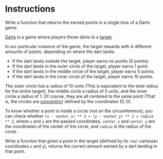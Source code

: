 # Instructions

Write a function that returns the earned points in a single toss of a Darts game.

[Darts](https://en.wikipedia.org/wiki/Darts) is a game where players
throw darts to a [target](https://en.wikipedia.org/wiki/Darts#/media/File:Darts_in_a_dartboard.jpg).

In our particular instance of the game, the target rewards with 4 different amounts of points, depending on where the dart lands:

* If the dart lands outside the target, player earns no points (0 points).
* If the dart lands in the outer circle of the target, player earns 1 point.
* If the dart lands in the middle circle of the target, player earns 5 points.
* If the dart lands in the inner circle of the target, player earns 10 points.

The outer circle has a radius of 10 units (This is equivalent to the total radius for the entire target), the middle circle a radius of 5 units, and the inner circle a radius of 1. Of course, they are all centered to the same point (That is, the circles are [concentric](http://mathworld.wolfram.com/ConcentricCircles.html)) defined by the coordinates (0, 0).

To know whether a point is inside a circle (not _on_ the circumference), you can check whether `(x - center_x) ** 2 + (y - center_y) ** 2 < radius ** 2`, where `x` and `y` are the passed coordinates, `center_x` and `center_y` are the coordinates of the center of the circle, and `radius` is the radius of the circle.

Write a function that given a point in the target (defined by its `real` cartesian coordinates `x` and `y`), returns the correct amount earned by a dart landing in that point.
